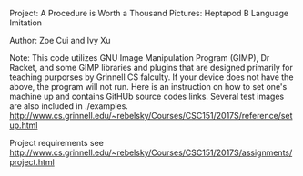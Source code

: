 Project: A Procedure is Worth a Thousand Pictures: Heptapod B Language Imitation

Author: Zoe Cui and Ivy Xu

Note: This code utilizes GNU Image Manipulation Program (GIMP), Dr Racket, and some GIMP libraries and plugins that are designed primarily for teaching purporses by Grinnell CS falculty. If your device does not have the above, the program will not run. Here is an instruction on how to set one's machine up and contains GitHUb source codes links. Several test images are also included in ./examples.
http://www.cs.grinnell.edu/~rebelsky/Courses/CSC151/2017S/reference/setup.html

Project requirements see http://www.cs.grinnell.edu/~rebelsky/Courses/CSC151/2017S/assignments/project.html
